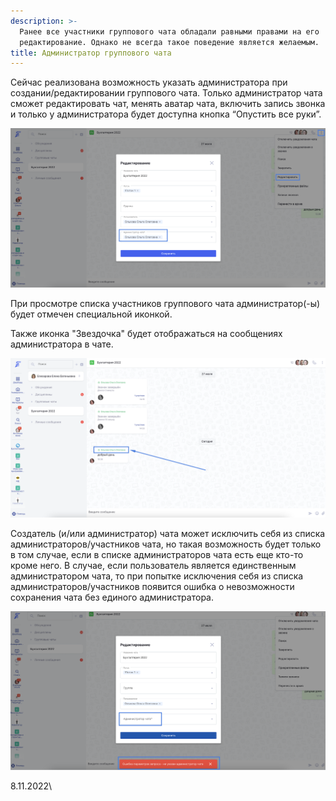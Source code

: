 ```yaml
---
description: >-
  Ранее все участники группового чата обладали равными правами на его
  редактирование. Однако не всегда такое поведение является желаемым.
title: Администратор группового чата
---
```


Сейчас реализована возможность указать администратора при создании/редактировании группового чата. Только администратор чата сможет редактировать чат, менять аватар чата, включить запись звонка и только у администратора будет доступна кнопка “Опустить все руки”.

![](<../../.gitbook/assets/image (124).png>)

При просмотре списка участников группового чата администратор(-ы) будет отмечен специальной иконкой.

Также иконка "Звездочка" будет отображаться на сообщениях администратора в чате.

![](<../../.gitbook/assets/image (120).png>)

Создатель (и/или администратор) чата может исключить себя из списка администраторов/участников чата, но такая возможность будет только в том случае, если в списке администраторов чата есть еще кто-то кроме него. В случае, если пользователь является единственным администратором чата, то при попытке исключения себя из списка администраторов/участников появится ошибка о невозможности сохранения чата без единого администратора.

![](<../../.gitbook/assets/image (119).png>)

8\.11.2022\\